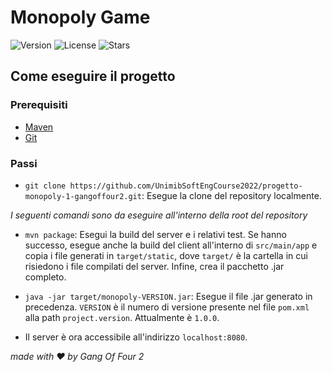 # Monopoly Game

![Version](https://img.shields.io/badge/version-1.0.0-success)
![License](https://img.shields.io/github/license/UnimibSoftEngCourse2022/progetto-monopoly-1-gangoffour2)
![Stars](https://img.shields.io/github/stars/UnimibSoftEngCourse2022/progetto-monopoly-1-gangoffour2)

## Come eseguire il progetto

### Prerequisiti

- [Maven](https://maven.apache.org/install.html)
- [Git](https://git-scm.com/downloads)

### Passi

- `git clone https://github.com/UnimibSoftEngCourse2022/progetto-monopoly-1-gangoffour2.git`: Esegue la clone del repository localmente.

*I seguenti comandi sono da eseguire all'interno della root del repository*

- `mvn package`: Esegui la build del server e i relativi test. 
Se hanno successo, esegue anche la build del client all'interno di `src/main/app` e copia i file generati
in `target/static`, dove `target/` è la cartella in cui risiedono i file compilati del server.
Infine, crea il pacchetto .jar completo.

- `java -jar target/monopoly-VERSION.jar`: Esegue il file .jar generato in precedenza.
`VERSION` è il numero di versione presente nel file `pom.xml` alla path `project.version`.
Attualmente è `1.0.0`.

- Il server è ora accessibile all'indirizzo `localhost:8080`.

*made with ❤️ by Gang Of Four 2*
